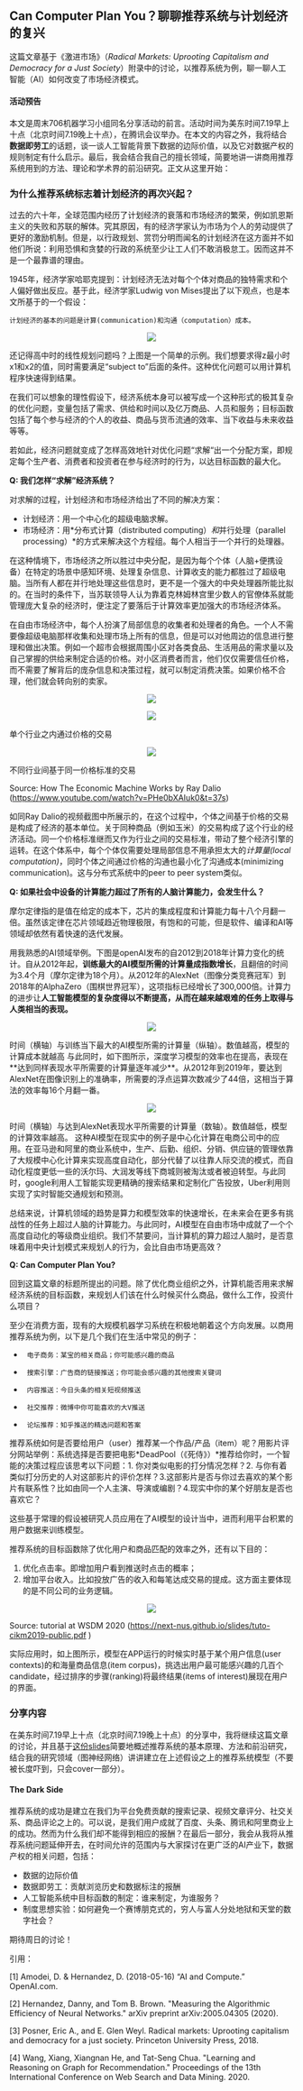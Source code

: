 ## Can Computer Plan You？聊聊推荐系统与计划经济的复兴

这篇文章基于《激进市场》（*Radical Markets: Uprooting Capitalism and Democracy for a Just Society*）附录中的讨论，以推荐系统为例，聊一聊人工智能（AI）如何改变了市场经济模式。

#### 活动预告
本文是周末706机器学习小组同名分享活动的前言。活动时间为美东时间7.19早上十点（北京时间7.19晚上十点），在腾讯会议举办。在本文的内容之外，我将结合**数据即劳工**的话题，谈一谈人工智能背景下数据的边际价值，以及它对数据产权的规则制定有什么启示。最后，我会结合我自己的擅长领域，简要地讲一讲商用推荐系统用到的方法、理论和学术界的前沿研究。正文从这里开始：

### 为什么推荐系统标志着计划经济的再次兴起？
过去的六十年，全球范围内经历了计划经济的衰落和市场经济的繁荣，例如凯恩斯主义的失败和苏联的解体。究其原因，有的经济学家认为市场为个人的劳动提供了更好的激励机制。但是，以行政规划、赏罚分明而闻名的计划经济在这方面并不如他们所说：利用恐惧和贪婪的行政的系统至少让工人们不敢消极怠工。因而这并不是一个最靠谱的理由。

1945年，经济学家哈耶克提到：计划经济无法对每个个体对商品的独特需求和个人偏好做出反应。基于此，经济学家Ludwig von Mises提出了以下观点，也是本文所基于的一个假设：
```
计划经济的基本的问题是计算(communication)和沟通（computation）成本。
```
<p align="center">
<img src="images/Picture1.png">
</p>

还记得高中时的线性规划问题吗？上图是一个简单的示例。我们想要求得z最小时x1和x2的值，同时需要满足“subject to”后面的条件。这种优化问题可以用计算机程序快速得到结果。

在我们可以想象的理性假设下，经济系统本身可以被写成一个这种形式的极其复杂的优化问题，变量包括了需求、供给和时间以及亿万商品、人员和服务；目标函数包括了每个参与经济的个人的收益、商品与货币流通的效率、当下收益与未来收益等等。

若如此，经济问题就变成了怎样高效地针对优化问题“求解“出一个分配方案，即规定每个生产者、消费者和投资者在参与经济时的行为，以达目标函数的最大化。

**Q: 我们怎样“求解”经济系统？**

对求解的过程，计划经济和市场经济给出了不同的解决方案：

- 计划经济：用一个中心化的超级电脑求解。
- 市场经济：用*分布式计算（distributed computing）*和*并行处理（parallel processing）*的方式来解决这个方程组。每个人相当于一个并行的处理器。

在这种情境下，市场经济之所以胜过中央分配，是因为每个个体（人脑+便携设备）在特定的场景中感知环境、处理复杂信息、计算收支的能力都胜过了超级电脑。当所有人都在并行地处理这些信息时，更不是一个强大的中央处理器所能比拟的。在当时的条件下，当苏联领导人认为靠着克林姆林宫里少数人的官僚体系就能管理庞大复杂的经济时，便注定了要落后于计算效率更加强大的市场经济体系。

在自由市场经济中，每个人扮演了局部信息的收集者和处理者的角色。一个人不需要像超级电脑那样收集和处理市场上所有的信息，但是可以对他周边的信息进行整理和做出决策。例如一个超市会根据周围小区对各类食品、生活用品的需求量以及自己掌握的供给来制定合适的价格。对小区消费者而言，他们仅仅需要信任价格，而不需要了解背后的庞杂信息和决策过程，就可以制定消费决策。如果价格不合理，他们就会转向别的卖家。


<p align="center">
<img src="images/image004.png">
</p>

<p align="center">
<img src="images/image006.png">
</p>
单个行业之内通过价格的交易

<p align="center">
<img src="images/image008.png">
</p>
不同行业间基于同一价格标准的交易 

Source: How The Economic Machine Works by Ray Dalio (https://www.youtube.com/watch?v=PHe0bXAIuk0&t=37s)

如同Ray Dalio的视频截图中所展示的，在这个过程中，个体之间基于价格的交易是构成了经济的基本单位。关于同种商品（例如玉米）的交易构成了这个行业的经济活动。同一个价格标准继而又作为行业之间的交易标准，带动了整个经济引擎的运转。在这个体系中，每个个体仅需要处理局部信息不用承担太大的*计算量(local computation)*，同时个体之间通过价格的沟通也最小化了沟通成本(minimizing communication)。这与分布式系统中的peer to peer system类似。

**Q: 如果社会中设备的计算能力超过了所有的人脑计算能力，会发生什么？**

摩尔定律指的是值在给定的成本下，芯片的集成程度和计算能力每十八个月翻一倍。虽然该定律在芯片领域趋近物理极限，有饱和的可能，但是软件、编译和AI等领域却依然有着快速的迭代发展。

用我熟悉的AI领域举例。下图是openAI发布的自2012到2018年计算力变化的统计。自从2012年起，**训练最大的AI模型所需的计算量成指数增长**，且翻倍的时间为3.4个月（摩尔定律为18个月）。从2012年的AlexNet（图像分类竞赛冠军）到2018年的AlphaZero（围棋世界冠军），这项指标已经增长了300,000倍。计算力的进步让**人工智能模型的复杂度得以不断提高，从而在越来越艰难的任务上取得与人类相当的表现。**


<p align="center">
<img src="images/image009.png">
</p>
时间（横轴）与训练当下最大的AI模型所需的计算量（纵轴）。数值越高，模型的计算成本就越高
与此同时，如下图所示，深度学习模型的效率也在提高，表现在**达到同样表现水平所需要的计算量逐年减少**。从2012年到2019年，要达到AlexNet在图像识别上的准确率，所需要的浮点运算次数减少了44倍，这相当于算法的效率每16个月翻一番。


<p align="center">
<img src="images/image010.png">
</p>
时间（横轴）与达到AlexNet表现水平所需要的计算量（数轴）。数值越低，模型的计算效率越高。
这种AI模型在现实中的例子是中心化计算在电商公司中的应用。在亚马逊和阿里的商业系统中，生产、后勤、组织、分销、供应链的管理依靠了大规模中心化计算来实现高度自动化，部分代替了以往靠人际交流的模式，而自动化程度更低一些的沃尔玛、大润发等线下商城则被淘汰或者被迫转型。与此同时，google利用人工智能实现更精确的搜索结果和定制化广告投放，Uber利用则实现了实时智能交通规划和预测。

总结来说，计算机领域的趋势是算力和模型效率的快速增长，在未来会在更多有挑战性的任务上超过人脑的计算能力。与此同时，AI模型在自由市场中成就了一个个高度自动化的等级商业组织。我们不禁要问，当计算机的算力超过人脑时，是否意味着用中央计划模式来规划人的行为，会比自由市场更高效？

**Q: Can Computer Plan You?**

回到这篇文章的标题所提出的问题。除了优化商业组织之外，计算机能否用来求解经济系统的目标函数，来规划人们该在什么时候买什么商品，做什么工作，投资什么项目？

至少在消费方面，现有的大规模机器学习系统在积极地朝着这个方向发展。以商用推荐系统为例，以下是几个我们在生活中常见的例子：

-      电子商务：某宝的相关商品；你可能感兴趣的商品

-      搜索引擎：广告商的链接推送；你可能会感兴趣的其他搜索关键词

-      内容推送：今日头条的相关短视频推送

-      社交推荐：微博中你可能喜欢的大V推送

-      论坛推荐：知乎推送的精选问题和答案

推荐系统如何是否要给用户（user）推荐某一个作品/产品（item）呢？用影片评分网站举例：系统选择是否要把电影*DeadPool（《死侍》）*推荐给你时，一个智能的决策过程应该思考以下问题：1. 你对类似电影的打分情况怎样？2. 与你有着类似打分历史的人对这部影片的评价怎样？3.这部影片是否与你过去喜欢的某个影片有联系性？比如由同一个人主演、导演或编剧？4.现实中你的某个好朋友是否也喜欢它？

这些基于常理的假设被研究人员应用在了AI模型的设计当中，进而利用平台积累的用户数据来训练模型。

推荐系统的目标函数除了优化用户和商品匹配的效率之外，还有以下目的：

1. 优化点击率。即增加用户看到推送时点击的概率；
2. 增加平台收入。比如投放广告的收入和每笔达成交易的提成。这方面主要体现的是不同公司的业务逻辑。

<p align="center">
<img src="images/image011.png">
</p>

Source: tutorial at WSDM 2020 (https://next-nus.github.io/slides/tuto-cikm2019-public.pdf )

实际应用时，如上图所示，模型在APP运行的时候实时基于某个用户信息(user contexts)的和海量商品信息(item corpus)，挑选出用户最可能感兴趣的几百个candidate，经过排序的步骤(ranking)将最终结果(items of interest)展现在用户的界面。

### 分享内容
在美东时间7.19早上十点（北京时间7.19晚上十点）的分享中，我将继续这篇文章的讨论，并且基于[这份slides](https://next-nus.github.io/slides/tuto-cikm2019-public.pdf)简要地概述推荐系统的基本原理、方法和前沿研究，结合我的研究领域（图神经网络）讲讲建立在上述假设之上的推荐系统模型（不要被长度吓到，只会cover一部分）。

#### The Dark Side

推荐系统的成功是建立在我们为平台免费贡献的搜索记录、视频文章评分、社交关系、商品评论之上的。可以说，是我们用户成就了百度、头条、腾讯和阿里商业上的成功。然而为什么我们却不能得到相应的报酬？在最后一部分，我会从我将从推荐系统问题延伸开去，在时间允许的范围内与大家探讨在更广泛的AI产业下，数据产权的相关问题，包括：

- 数据的边际价值
- 数据即劳工：贡献浏览历史和数据标注的报酬
- 人工智能系统中目标函数的制定：谁来制定，为谁服务？
- 制度思想实验：如何避免一个赛博朋克式的，穷人与富人分处地狱和天堂的数字社会？

期待周日的讨论！


引用：

[1] Amodei, D. & Hernandez, D. (2018-05-16) “AI and Compute.” OpenAI.com.

[2] Hernandez, Danny, and Tom B. Brown. "Measuring the Algorithmic Efficiency of Neural Networks." arXiv preprint arXiv:2005.04305 (2020).

[3] Posner, Eric A., and E. Glen Weyl. Radical markets: Uprooting capitalism and democracy for a just society. Princeton University Press, 2018.

[4] Wang, Xiang, Xiangnan He, and Tat-Seng Chua. "Learning and Reasoning on Graph for Recommendation." Proceedings of the 13th International Conference on Web Search and Data Mining. 2020.
